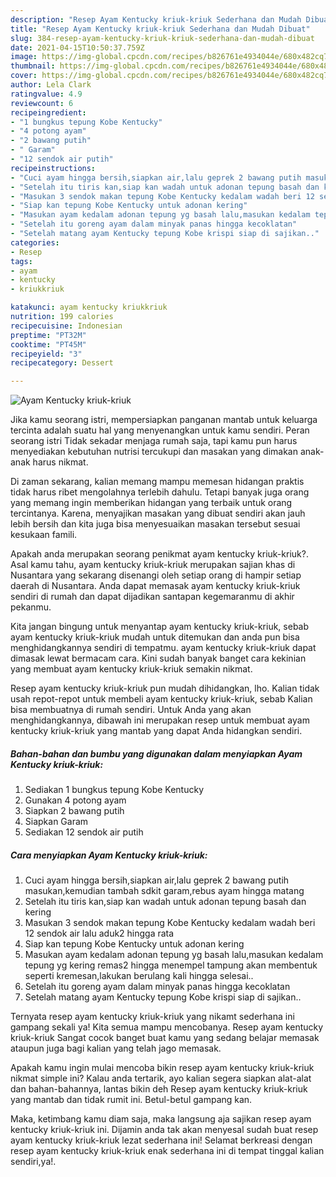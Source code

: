 ```yaml
---
description: "Resep Ayam Kentucky kriuk-kriuk Sederhana dan Mudah Dibuat"
title: "Resep Ayam Kentucky kriuk-kriuk Sederhana dan Mudah Dibuat"
slug: 384-resep-ayam-kentucky-kriuk-kriuk-sederhana-dan-mudah-dibuat
date: 2021-04-15T10:50:37.759Z
image: https://img-global.cpcdn.com/recipes/b826761e4934044e/680x482cq70/ayam-kentucky-kriuk-kriuk-foto-resep-utama.jpg
thumbnail: https://img-global.cpcdn.com/recipes/b826761e4934044e/680x482cq70/ayam-kentucky-kriuk-kriuk-foto-resep-utama.jpg
cover: https://img-global.cpcdn.com/recipes/b826761e4934044e/680x482cq70/ayam-kentucky-kriuk-kriuk-foto-resep-utama.jpg
author: Lela Clark
ratingvalue: 4.9
reviewcount: 6
recipeingredient:
- "1 bungkus tepung Kobe Kentucky"
- "4 potong ayam"
- "2 bawang putih"
- " Garam"
- "12 sendok air putih"
recipeinstructions:
- "Cuci ayam hingga bersih,siapkan air,lalu geprek 2 bawang putih masukan,kemudian tambah sdkit garam,rebus ayam hingga matang"
- "Setelah itu tiris kan,siap kan wadah untuk adonan tepung basah dan kering"
- "Masukan 3 sendok makan tepung Kobe Kentucky kedalam wadah beri 12 sendok air lalu aduk2 hingga rata"
- "Siap kan tepung Kobe Kentucky untuk adonan kering"
- "Masukan ayam kedalam adonan tepung yg basah lalu,masukan kedalam tepung yg kering remas2 hingga menempel tampung akan membentuk seperti kremesan,lakukan berulang kali hingga selesai.."
- "Setelah itu goreng ayam dalam minyak panas hingga kecoklatan"
- "Setelah matang ayam Kentucky tepung Kobe krispi siap di sajikan.."
categories:
- Resep
tags:
- ayam
- kentucky
- kriukkriuk

katakunci: ayam kentucky kriukkriuk 
nutrition: 199 calories
recipecuisine: Indonesian
preptime: "PT32M"
cooktime: "PT45M"
recipeyield: "3"
recipecategory: Dessert

---
```



![Ayam Kentucky kriuk-kriuk](https://img-global.cpcdn.com/recipes/b826761e4934044e/680x482cq70/ayam-kentucky-kriuk-kriuk-foto-resep-utama.jpg)

Jika kamu seorang istri, mempersiapkan panganan mantab untuk keluarga tercinta adalah suatu hal yang menyenangkan untuk kamu sendiri. Peran seorang istri Tidak sekadar menjaga rumah saja, tapi kamu pun harus menyediakan kebutuhan nutrisi tercukupi dan masakan yang dimakan anak-anak harus nikmat.

Di zaman  sekarang, kalian memang mampu memesan hidangan praktis tidak harus ribet mengolahnya terlebih dahulu. Tetapi banyak juga orang yang memang ingin memberikan hidangan yang terbaik untuk orang tercintanya. Karena, menyajikan masakan yang dibuat sendiri akan jauh lebih bersih dan kita juga bisa menyesuaikan masakan tersebut sesuai kesukaan famili. 



Apakah anda merupakan seorang penikmat ayam kentucky kriuk-kriuk?. Asal kamu tahu, ayam kentucky kriuk-kriuk merupakan sajian khas di Nusantara yang sekarang disenangi oleh setiap orang di hampir setiap daerah di Nusantara. Anda dapat memasak ayam kentucky kriuk-kriuk sendiri di rumah dan dapat dijadikan santapan kegemaranmu di akhir pekanmu.

Kita jangan bingung untuk menyantap ayam kentucky kriuk-kriuk, sebab ayam kentucky kriuk-kriuk mudah untuk ditemukan dan anda pun bisa menghidangkannya sendiri di tempatmu. ayam kentucky kriuk-kriuk dapat dimasak lewat bermacam cara. Kini sudah banyak banget cara kekinian yang membuat ayam kentucky kriuk-kriuk semakin nikmat.

Resep ayam kentucky kriuk-kriuk pun mudah dihidangkan, lho. Kalian tidak usah repot-repot untuk membeli ayam kentucky kriuk-kriuk, sebab Kalian bisa membuatnya di rumah sendiri. Untuk Anda yang akan menghidangkannya, dibawah ini merupakan resep untuk membuat ayam kentucky kriuk-kriuk yang mantab yang dapat Anda hidangkan sendiri.

<!--inarticleads1-->

##### Bahan-bahan dan bumbu yang digunakan dalam menyiapkan Ayam Kentucky kriuk-kriuk:

1. Sediakan 1 bungkus tepung Kobe Kentucky
1. Gunakan 4 potong ayam
1. Siapkan 2 bawang putih
1. Siapkan  Garam
1. Sediakan 12 sendok air putih




<!--inarticleads2-->

##### Cara menyiapkan Ayam Kentucky kriuk-kriuk:

1. Cuci ayam hingga bersih,siapkan air,lalu geprek 2 bawang putih masukan,kemudian tambah sdkit garam,rebus ayam hingga matang
1. Setelah itu tiris kan,siap kan wadah untuk adonan tepung basah dan kering
1. Masukan 3 sendok makan tepung Kobe Kentucky kedalam wadah beri 12 sendok air lalu aduk2 hingga rata
1. Siap kan tepung Kobe Kentucky untuk adonan kering
1. Masukan ayam kedalam adonan tepung yg basah lalu,masukan kedalam tepung yg kering remas2 hingga menempel tampung akan membentuk seperti kremesan,lakukan berulang kali hingga selesai..
1. Setelah itu goreng ayam dalam minyak panas hingga kecoklatan
1. Setelah matang ayam Kentucky tepung Kobe krispi siap di sajikan..




Ternyata resep ayam kentucky kriuk-kriuk yang nikamt sederhana ini gampang sekali ya! Kita semua mampu mencobanya. Resep ayam kentucky kriuk-kriuk Sangat cocok banget buat kamu yang sedang belajar memasak ataupun juga bagi kalian yang telah jago memasak.

Apakah kamu ingin mulai mencoba bikin resep ayam kentucky kriuk-kriuk nikmat simple ini? Kalau anda tertarik, ayo kalian segera siapkan alat-alat dan bahan-bahannya, lantas bikin deh Resep ayam kentucky kriuk-kriuk yang mantab dan tidak rumit ini. Betul-betul gampang kan. 

Maka, ketimbang kamu diam saja, maka langsung aja sajikan resep ayam kentucky kriuk-kriuk ini. Dijamin anda tak akan menyesal sudah buat resep ayam kentucky kriuk-kriuk lezat sederhana ini! Selamat berkreasi dengan resep ayam kentucky kriuk-kriuk enak sederhana ini di tempat tinggal kalian sendiri,ya!.


